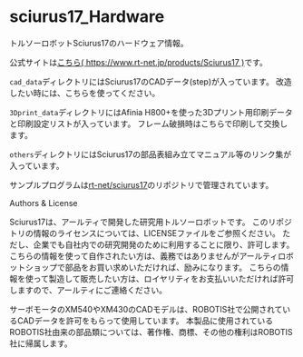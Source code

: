 # sciurus17_Hardware
トルソーロボットSciurus17のハードウェア情報。

公式サイトは[こちら( https://www.rt-net.jp/products/Sciurus17 )](https://www.rt-net.jp/products/sciurus17)です。


`cad_data`ディレクトリにはSciurus17のCADデータ(step)が入っています。
改造したい時には、こちらを使ってください。


`3Dprint_data`ディレクトリにはAfinia H800+を使った3Dプリント用印刷データと印刷設定リストが入っています。
フレーム破損時はこちらで印刷して交換します。


`others`ディレクトリにはSciurus17の部品表組み立てマニュアル等のリンク集が入っています。


サンプルプログラムは[rt-net/sciurus17](https://github.com/rt-net/sciurus17)のリポジトリで管理されています。

Authors & License

Sciurus17は、アールティで開発した研究用トルソーロボットです。
このリポジトリの情報のライセンスについては、LICENSEファイルをご参照ください。
ただし、企業でも自社内での研究開発のために利用することに限り、許可します。
こちらの情報を使って自作されたい方は、義務ではありませんがアールティロボットショップで部品をお買い求めいただければ、励みになります。
こちらの情報を使って製造して販売したい方は、ロイヤリティをお支払いいただければ許可しますので、アールティにご連絡ください。

サーボモータのXM540やXM430のCADモデルは、ROBOTIS社で公開されているCADデータを許可をもらって使用しています。
本製品に使用されているROBOTIS社由来の部品類については、著作権、商標、その他の権利はROBOTIS社に帰属します。
